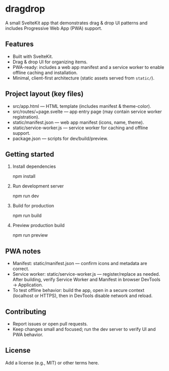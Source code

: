 # dragdrop

A small SvelteKit app that demonstrates drag & drop UI patterns and includes Progressive Web App (PWA) support.

## Features

- Built with SvelteKit.
- Drag & drop UI for organizing items.
- PWA-ready: includes a web app manifest and a service worker to enable offline caching and installation.
- Minimal, client-first architecture (static assets served from `static/`).

## Project layout (key files)

- src/app.html — HTML template (includes manifest & theme-color).
- src/routes/+page.svelte — app entry page (may contain service worker registration).
- static/manifest.json — web app manifest (icons, name, theme).
- static/service-worker.js — service worker for caching and offline support.
- package.json — scripts for dev/build/preview.

## Getting started

1. Install dependencies

   npm install

2. Run development server

   npm run dev

3. Build for production

   npm run build

4. Preview production build

   npm run preview

## PWA notes

- Manifest: static/manifest.json — confirm icons and metadata are correct.
- Service worker: static/service-worker.js — register/replace as needed. After building, verify Service Worker and Manifest in browser DevTools → Application.
- To test offline behavior: build the app, open in a secure context (localhost or HTTPS), then in DevTools disable network and reload.

## Contributing

- Report issues or open pull requests.
- Keep changes small and focused; run the dev server to verify UI and PWA behavior.

## License

Add a license (e.g., MIT) or other terms here.
